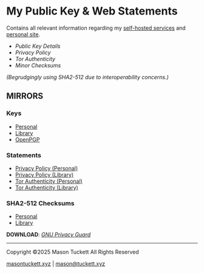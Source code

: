 # My Public Key & Web Statements

Contains all relevant information regarding my [self-hosted services](https://masontuckett.xyz/services/) and [personal site](https://github.com/masontuckett/masontuckett.xyz/). 

- *Public Key Details*
- *Privacy Policy*
- *Tor Authenticity*
- *Minor Checksums*

_(Begrudgingly using SHA2-512 due to interoperability concerns.)_

## MIRRORS

### Keys

- [Personal](https://masontuckett.xyz/masontuckett.gpg)
- [Library](https://library.tuckettlab.xyz/masontuckett.gpg)
- [OpenPGP](https://keys.openpgp.org/vks/v1/by-fingerprint/7272B8036060E4590218A95D11F58765E7B21193)

### Statements

- [Privacy Policy (Personal)](https://masontuckett.xyz/privacy-policy.txt)
- [Privacy Policy (Library)](https://library.tuckettlab.xyz/privacy-policy.txt)
- [Tor Authenticity (Personal)](https://masontuckett.xyz/tor-mirror-statement.txt)
- [Tor Authenticity (Library)](https://library.tuckettlab.xyz/tor-mirror-statement.txt)

### SHA2-512 Checksums

- [Personal](https://masontuckett.xyz/sha512-hashes.txt)
- [Library](https://masontuckett.xyz/sha512-hashes.txt)

__DOWNLOAD__: *[GNU Privacy Guard](https://gnupg.org/)*

----------------------------------------------------------------
Copyright ©2025 Mason Tuckett All Rights Reserved

[masontuckett.xyz](https://masontuckett.xyz) | mason@tuckett.xyz
